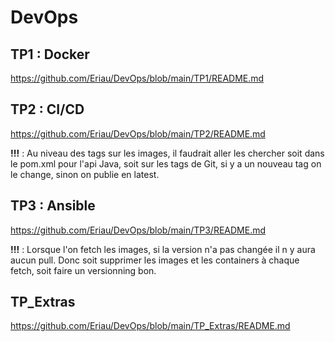 # DevOps

## TP1 : Docker

https://github.com/Eriau/DevOps/blob/main/TP1/README.md

## TP2 : CI/CD

https://github.com/Eriau/DevOps/blob/main/TP2/README.md

**!!!** : Au niveau des tags sur les images, il faudrait aller les chercher soit dans le pom.xml pour l'api Java, soit sur les tags de Git, si y a un nouveau tag on le change, sinon on publie en latest.

## TP3 : Ansible

https://github.com/Eriau/DevOps/blob/main/TP3/README.md

**!!!** : Lorsque l'on fetch les images, si la version n'a pas changée il n y aura aucun pull. Donc soit supprimer les images et les containers à chaque fetch, soit faire un versionning bon.

## TP_Extras

https://github.com/Eriau/DevOps/blob/main/TP_Extras/README.md